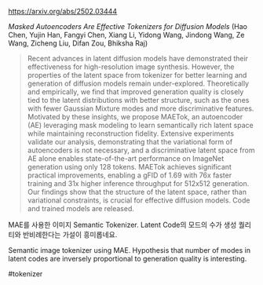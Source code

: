 https://arxiv.org/abs/2502.03444

*Masked Autoencoders Are Effective Tokenizers for Diffusion Models* (Hao Chen, Yujin Han, Fangyi Chen, Xiang Li, Yidong Wang, Jindong Wang, Ze Wang, Zicheng Liu, Difan Zou, Bhiksha Raj)

> Recent advances in latent diffusion models have demonstrated their effectiveness for high-resolution image synthesis. However, the properties of the latent space from tokenizer for better learning and generation of diffusion models remain under-explored. Theoretically and empirically, we find that improved generation quality is closely tied to the latent distributions with better structure, such as the ones with fewer Gaussian Mixture modes and more discriminative features. Motivated by these insights, we propose MAETok, an autoencoder (AE) leveraging mask modeling to learn semantically rich latent space while maintaining reconstruction fidelity. Extensive experiments validate our analysis, demonstrating that the variational form of autoencoders is not necessary, and a discriminative latent space from AE alone enables state-of-the-art performance on ImageNet generation using only 128 tokens. MAETok achieves significant practical improvements, enabling a gFID of 1.69 with 76x faster training and 31x higher inference throughput for 512x512 generation. Our findings show that the structure of the latent space, rather than variational constraints, is crucial for effective diffusion models. Code and trained models are released.

MAE를 사용한 이미지 Semantic Tokenizer. Latent Code의 모드의 수가 생성 퀄리티와 반비례한다는 가설이 흥미롭네요.

<english>
Semantic image tokenizer using MAE. Hypothesis that number of modes in latent codes are inversely proportional to generation quality is interesting.
</english>

#tokenizer 